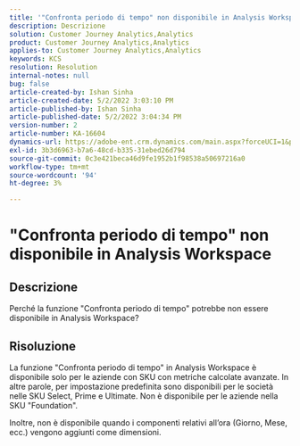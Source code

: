 ```yaml
---
title: '"Confronta periodo di tempo" non disponibile in Analysis Workspace'
description: Descrizione
solution: Customer Journey Analytics,Analytics
product: Customer Journey Analytics,Analytics
applies-to: Customer Journey Analytics,Analytics
keywords: KCS
resolution: Resolution
internal-notes: null
bug: false
article-created-by: Ishan Sinha
article-created-date: 5/2/2022 3:03:10 PM
article-published-by: Ishan Sinha
article-published-date: 5/2/2022 3:04:34 PM
version-number: 2
article-number: KA-16604
dynamics-url: https://adobe-ent.crm.dynamics.com/main.aspx?forceUCI=1&pagetype=entityrecord&etn=knowledgearticle&id=f36f6bf9-28ca-ec11-a7b5-6045bd00dca1
exl-id: 3b3d6963-b7a6-48cd-b335-31ebed26d794
source-git-commit: 0c3e421beca46d9fe1952b1f98538a50697216a0
workflow-type: tm+mt
source-wordcount: '94'
ht-degree: 3%

---
```


# &quot;Confronta periodo di tempo&quot; non disponibile in Analysis Workspace

## Descrizione


Perché la funzione &quot;Confronta periodo di tempo&quot; potrebbe non essere disponibile in Analysis Workspace?


## Risoluzione


La funzione &quot;Confronta periodo di tempo&quot; in Analysis Workspace è disponibile solo per le aziende con SKU con metriche calcolate avanzate. In altre parole, per impostazione predefinita sono disponibili per le società nelle SKU Select, Prime e Ultimate. Non è disponibile per le aziende nella SKU &quot;Foundation&quot;.

Inoltre, non è disponibile quando i componenti relativi all’ora (Giorno, Mese, ecc.) vengono aggiunti come dimensioni.
